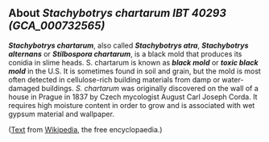 About *Stachybotrys chartarum IBT 40293 (GCA\_000732565)* 
---------------------------------------------------------



***Stachybotrys chartarum***, also called ***Stachybotrys atra***,
***Stachybotrys alternans*** or ***Stilbospora chartarum***, is a black
mold that produces its conidia in slime heads. S. chartarum is known as
***black mold*** or ***toxic black mold*** in the U.S. It is sometimes
found in soil and grain, but the mold is most often detected in
cellulose-rich building materials from damp or water-damaged buildings.
*S. chartarum* was originally discovered on the wall of a house in
Prague in 1837 by Czech mycologist August Carl Joseph Corda. It requires
high moisture content in order to grow and is associated with wet gypsum
material and wallpaper.

([Text](http://en.wikipedia.org/wiki/Stachybotrys_chartarum) from
[Wikipedia](http://en.wikipedia.org/), the free encyclopaedia.)
